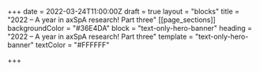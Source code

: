 +++
date = 2022-03-24T11:00:00Z
draft = true
layout = "blocks"
title = "2022 – A year in axSpA research! Part three"
[[page_sections]]
backgroundColor = "#36E4DA"
block = "text-only-hero-banner"
heading = "2022 – A year in axSpA research! Part three"
template = "text-only-hero-banner"
textColor = "#FFFFFF"

+++
